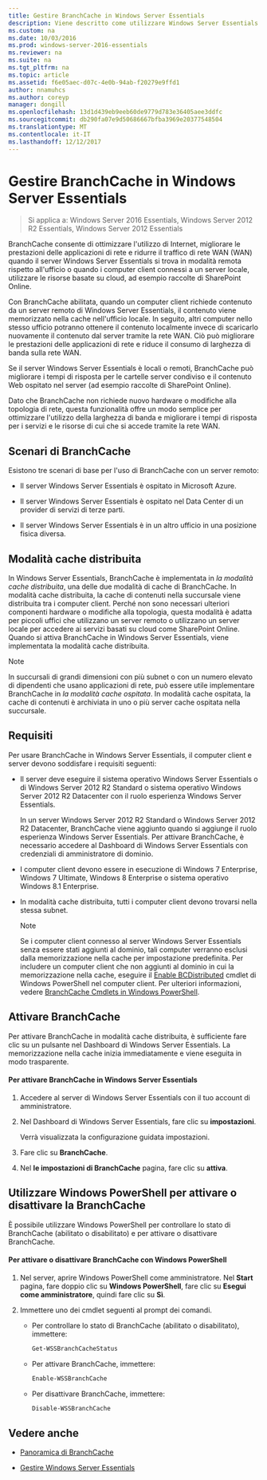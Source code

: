 ```yaml
---
title: Gestire BranchCache in Windows Server Essentials
description: Viene descritto come utilizzare Windows Server Essentials
ms.custom: na
ms.date: 10/03/2016
ms.prod: windows-server-2016-essentials
ms.reviewer: na
ms.suite: na
ms.tgt_pltfrm: na
ms.topic: article
ms.assetid: f6e05aec-d07c-4e0b-94ab-f20279e9ffd1
author: nnamuhcs
ms.author: coreyp
manager: dongill
ms.openlocfilehash: 13d1d439eb9eeb60de9779d783e36405aee3ddfc
ms.sourcegitcommit: db290fa07e9d50686667bfba3969e20377548504
ms.translationtype: MT
ms.contentlocale: it-IT
ms.lasthandoff: 12/12/2017
---
```

# <a name="manage-branchcache-in-windows-server-essentials"></a>Gestire BranchCache in Windows Server Essentials

>Si applica a: Windows Server 2016 Essentials, Windows Server 2012 R2 Essentials, Windows Server 2012 Essentials

BranchCache consente di ottimizzare l'utilizzo di Internet, migliorare le prestazioni delle applicazioni di rete e ridurre il traffico di rete WAN (WAN) quando il server Windows Server Essentials si trova in modalità remota rispetto all'ufficio o quando i computer client connessi a un server locale, utilizzare le risorse basate su cloud, ad esempio raccolte di SharePoint Online.  
  
 Con BranchCache abilitata, quando un computer client richiede contenuto da un server remoto di Windows Server Essentials, il contenuto viene memorizzato nella cache nell'ufficio locale. In seguito, altri computer nello stesso ufficio potranno ottenere il contenuto localmente invece di scaricarlo nuovamente il contenuto dal server tramite la rete WAN. Ciò può migliorare le prestazioni delle applicazioni di rete e riduce il consumo di larghezza di banda sulla rete WAN.  
  
 Se il server Windows Server Essentials è locali o remoti, BranchCache può migliorare i tempi di risposta per le cartelle server condiviso e il contenuto Web ospitato nel server (ad esempio raccolte di SharePoint Online).  
  
 Dato che BranchCache non richiede nuovo hardware o modifiche alla topologia di rete, questa funzionalità offre un modo semplice per ottimizzare l'utilizzo della larghezza di banda e migliorare i tempi di risposta per i servizi e le risorse di cui che si accede tramite la rete WAN.  
  
## <a name="branchcache-scenarios"></a>Scenari di BranchCache  
 Esistono tre scenari di base per l'uso di BranchCache con un server remoto:  
  
-   Il server Windows Server Essentials è ospitato in Microsoft Azure.  
  
-   Il server Windows Server Essentials è ospitato nel Data Center di un provider di servizi di terze parti.  
  
-   Il server Windows Server Essentials è in un altro ufficio in una posizione fisica diversa.  
  
## <a name="distributed-cache-mode"></a>Modalità cache distribuita  
 In Windows Server Essentials, BranchCache è implementata in *la modalità cache distribuita*, una delle due modalità di cache di BranchCache. In modalità cache distribuita, la cache di contenuti nella succursale viene distribuita tra i computer client. Perché non sono necessari ulteriori componenti hardware o modifiche alla topologia, questa modalità è adatta per piccoli uffici che utilizzano un server remoto o utilizzano un server locale per accedere ai servizi basati su cloud come SharePoint Online. Quando si attiva BranchCache in Windows Server Essentials, viene implementata la modalità cache distribuita.  
  
> [!NOTE]
>  In succursali di grandi dimensioni con più subnet o con un numero elevato di dipendenti che usano applicazioni di rete, può essere utile implementare BranchCache in *la modalità cache ospitata*. In modalità cache ospitata, la cache di contenuti è archiviata in uno o più server cache ospitata nella succursale.
  
## <a name="requirements"></a>Requisiti  
 Per usare BranchCache in Windows Server Essentials, il computer client e server devono soddisfare i requisiti seguenti:  
  
-   Il server deve eseguire il sistema operativo Windows Server Essentials o di Windows Server 2012 R2 Standard o sistema operativo Windows Server 2012 R2 Datacenter con il ruolo esperienza Windows Server Essentials.  
  
     In un server Windows Server 2012 R2 Standard o Windows Server 2012 R2 Datacenter, BranchCache viene aggiunto quando si aggiunge il ruolo esperienza Windows Server Essentials. Per attivare BranchCache, è necessario accedere al Dashboard di Windows Server Essentials con credenziali di amministratore di dominio.  
  
-   I computer client devono essere in esecuzione di Windows 7 Enterprise, Windows 7 Ultimate, Windows 8 Enterprise o sistema operativo Windows 8.1 Enterprise.  
  
-   In modalità cache distribuita, tutti i computer client devono trovarsi nella stessa subnet.  
  
    > [!NOTE]
    >  Se i computer client connesso al server Windows Server Essentials senza essere stati aggiunti al dominio, tali computer verranno esclusi dalla memorizzazione nella cache per impostazione predefinita. Per includere un computer client che non aggiunti al dominio in cui la memorizzazione nella cache, eseguire il [Enable BCDistributed](https://technet.microsoft.com/library/hh848398.aspx) cmdlet di Windows PowerShell nel computer client. Per ulteriori informazioni, vedere [BranchCache Cmdlets in Windows PowerShell](https://technet.microsoft.com/library/hh848392.aspx).  
 
  
## <a name="turn-branchcache-on"></a>Attivare BranchCache  
 Per attivare BranchCache in modalità cache distribuita, è sufficiente fare clic su un pulsante nel Dashboard di Windows Server Essentials. La memorizzazione nella cache inizia immediatamente e viene eseguita in modo trasparente.  
  
#### <a name="to-turn-on-branchcache-in-windows-server-essentials"></a>Per attivare BranchCache in Windows Server Essentials  
  
1.  Accedere al server di Windows Server Essentials con il tuo account di amministratore.  
  
2.  Nel Dashboard di Windows Server Essentials, fare clic su **impostazioni**.  
  
     Verrà visualizzata la configurazione guidata impostazioni.  
  
3.  Fare clic su **BranchCache**.  
  
4.  Nel **le impostazioni di BranchCache** pagina, fare clic su **attiva**.  
  
## <a name="use-windows-powershell-to-turn-branchcache-on-or-off"></a>Utilizzare Windows PowerShell per attivare o disattivare la BranchCache  
 È possibile utilizzare Windows PowerShell per controllare lo stato di BranchCache (abilitato o disabilitato) e per attivare o disattivare BranchCache.  
  
#### <a name="to-turn-branchcache-on-or-off-using-windows-powershell"></a>Per attivare o disattivare BranchCache con Windows PowerShell  
  
1.  Nel server, aprire Windows PowerShell come amministratore. Nel **Start** pagina, fare doppio clic su **Windows PowerShell**, fare clic su **Esegui come amministratore**, quindi fare clic su **Sì**.  
  
2.  Immettere uno dei cmdlet seguenti al prompt dei comandi.  
  
    -   Per controllare lo stato di BranchCache (abilitato o disabilitato), immettere:  
  
        ```powershell  
        Get-WSSBranchCacheStatus  
        ```  
  
    -   Per attivare BranchCache, immettere:  
  
        ```powershell  
        Enable-WSSBranchCache  
        ```  
  
    -   Per disattivare BranchCache, immettere:  
  
        ```powershell  
        Disable-WSSBranchCache  
        ```  
  
## <a name="see-also"></a>Vedere anche  
    
-   [Panoramica di BranchCache](https://technet.microsoft.com/library/hh831696.aspx)  
  
-   [Gestire Windows Server Essentials](Manage-Windows-Server-Essentials.md)
